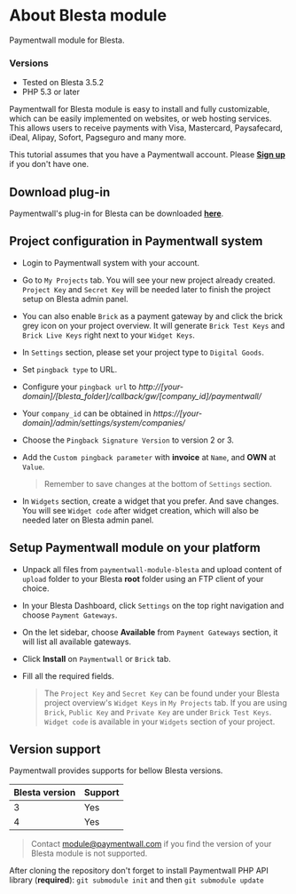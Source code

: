 # About Blesta module
Paymentwall module for Blesta.


### Versions
* Tested on Blesta 3.5.2
* PHP 5.3 or later

Paymentwall for Blesta module is easy to install and fully customizable, which can be easily implemented on websites, or web hosting services. This allows users to receive payments with Visa, Mastercard, Paysafecard, iDeal, Alipay, Sofort, Pagseguro and many more.

This tutorial assumes that you have a Paymentwall account. Please **[Sign up](https://api.paymentwall.com/pwaccount/signup?source=blesta&mode=merchant)** if you don't have one.

## Download plug-in

Paymentwall's plug-in for Blesta can be downloaded **[here](https://github.com/paymentwall)**.

## Project configuration in Paymentwall system

* Login to Paymentwall system with your account.

* Go to ```My Projects``` tab. You will see your new project already created. ```Project Key``` and ```Secret Key``` will be needed later to finish the project setup on Blesta admin panel.

* You can also enable ```Brick``` as a payment gateway by and click the brick grey icon on your project overview. It will generate ```Brick Test Keys``` and ```Brick Live Keys``` right next to your ```Widget Keys```.

* In ```Settings``` section, please set your project type to  ```Digital Goods```.

* Set ```pingback type``` to URL.

* Configure your ```pingback url``` to *http://[your-domain]/[blesta_folder]/callback/gw/[company_id]/paymentwall/*

* Your ```company_id``` can be obtained in *https://[your-domain]/admin/settings/system/companies/*

* Choose the ```Pingback Signature Version``` to version 2 or 3.

* Add the ```Custom pingback parameter``` with **invoice** at ```Name```, and **OWN** at ```Value```.

  > Remember to save changes at the bottom of ```Settings``` section.


* In ```Widgets``` section, create a widget that you prefer. And save changes. You will see ```Widget code``` after widget creation, which will also be needed later on Blesta admin panel.

## Setup Paymentwall module on your platform

* Unpack all files from ```paymentwall-module-blesta``` and upload content of ```upload``` folder to your Blesta **root** folder using an FTP client of your choice.

* In your Blesta Dashboard, click ```Settings``` on the top right navigation and choose ```Payment Gateways```.

* On the let sidebar, choose **Available** from ```Payment Gateways``` section, it will list all available gateways.

* Click **Install** on ```Paymentwall``` or ```Brick``` tab.

* Fill all the required fields.

  >The ```Project Key``` and ```Secret Key``` can be found under your Blesta project overview's ```Widget Keys``` in ```My Projects``` tab. If you are using ```Brick```, ```Public Key``` and ```Private Key``` are under ```Brick Test Keys```.  ```Widget code``` is available in your ```Widgets``` section of your project.

## Version support

Paymentwall provides supports for bellow Blesta versions.

|Blesta version|Support|
|:-------|:--------|
|3|Yes|
|4|Yes|


> Contact [module@paymentwall.com]() if you find the version of your Blesta module is not supported.

After cloning the repository don't forget to install Paymentwall PHP API library (**required**):
`git submodule init` and then `git submodule update`
